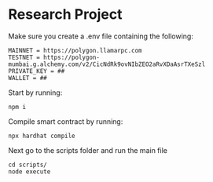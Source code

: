 # Research Project

Make sure you create a .env file containing the following:

```shell
MAINNET = https://polygon.llamarpc.com
TESTNET = https://polygon-mumbai.g.alchemy.com/v2/CicNdRk9ovNIbZEO2aRvXDaAsrTXeSzl
PRIVATE_KEY = ##
WALLET = ##
```

Start by running:

```shell
npm i
```
Compile smart contract by running:

```shell
npx hardhat compile
```

Next go to the scripts folder and run the main file
```shell
cd scripts/
node execute
```